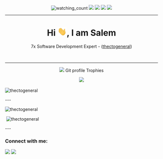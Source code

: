 
<p align="left"> 

 </p>
 <p align="center">
  <img src="https://komarev.com/ghpvc/?username=thectogeneral&color=brightgreen" alt="watching_count" />
  <img src="https://img.shields.io/badge/Age-24-blue" />
  <img src="https://img.shields.io/badge/Focus-Open%20Source-brightgreen" />
  <img src="https://img.shields.io/badge/Lives-Nigeria-success" />
  <img src="https://img.shields.io/badge/Language-English-brightgreen" />
</p>
<hr>
<h1 align="center">Hi <img src="https://raw.githubusercontent.com/ABSphreak/ABSphreak/master/gifs/Hi.gif" width="30px">, I am Salem </h1>
<p align="center">7x Software Development Expert - (<a href="https://x.com/thectogeneral">thectogeneral</a>)</p>
<br>

---

<p align="center">
 <img src="https://media.giphy.com/media/QaMcXSekUWx7aogAUr/giphy.gif" width="30" />&nbsp;Git profile Trophies</p>

<p align="center">
 <img src="https://github-profile-trophy.vercel.app/?username=thectogeneral&theme=juicyfresh&no-bg=true" />
</p>
<p><img align="center" src="https://github-readme-streak-stats.herokuapp.com/?user=thectogeneral&theme=onedark" alt="thectogeneral" /></p>
---
<p><img align="left" src="https://github-readme-stats.vercel.app/api/top-langs?username=thectogeneral&show_icons=true&locale=en&layout=compact&theme=onedark" alt="thectogeneral" /></p>
<br>
<p>&nbsp;<img align="center" src="https://github-readme-stats.vercel.app/api?username=thectogeneral&show_icons=true&locale=en&theme=onedark" alt="thectogeneral" /></p>
---

<h3 align="left">Connect with me:</h3>

[![](https://img.shields.io/badge/twitter-12100E?style=for-the-badge&logo=twitter&logoColor=white)](https://twitter.com/thectogeneral) [![](https://img.shields.io/badge/instagram-12100E?style=for-the-badge&logo=instagram&logoColor=white)](https://instagram.com/thectogeneral)
